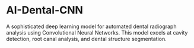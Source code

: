 # AI-Dental-CNN
A sophisticated deep learning model for automated dental radiograph analysis using Convolutional Neural Networks. This model excels at cavity detection, root canal analysis, and dental structure segmentation.
